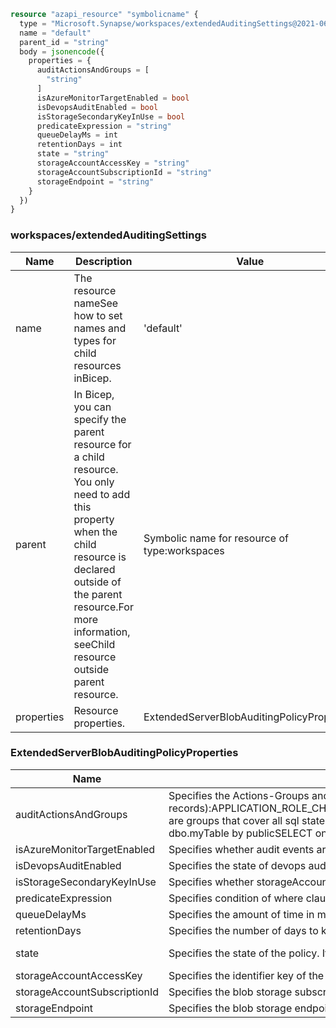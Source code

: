 ```terraform
resource "azapi_resource" "symbolicname" {
  type = "Microsoft.Synapse/workspaces/extendedAuditingSettings@2021-06-01"
  name = "default"
  parent_id = "string"
  body = jsonencode({
    properties = {
      auditActionsAndGroups = [
        "string"
      ]
      isAzureMonitorTargetEnabled = bool
      isDevopsAuditEnabled = bool
      isStorageSecondaryKeyInUse = bool
      predicateExpression = "string"
      queueDelayMs = int
      retentionDays = int
      state = "string"
      storageAccountAccessKey = "string"
      storageAccountSubscriptionId = "string"
      storageEndpoint = "string"
    }
  })
}

```

### workspaces/extendedAuditingSettings

| Name | Description | Value |
|-|-|-|
| name | The resource nameSee how to set names and types for child resources inBicep. | 'default' |
| parent | In Bicep, you can specify the parent resource for a child resource. You only need to add this property when the child resource is declared outside of the parent resource.For more information, seeChild resource outside parent resource. | Symbolic name for resource of type:workspaces |
| properties | Resource properties. | ExtendedServerBlobAuditingPolicyProperties |


### ExtendedServerBlobAuditingPolicyProperties

| Name | Description | Value |
|-|-|-|
| auditActionsAndGroups | Specifies the Actions-Groups and Actions to audit.The recommended set of action groups to use is the following combination - this will audit all the queries and stored procedures executed against the database, as well as successful and failed logins:BATCH_COMPLETED_GROUP,SUCCESSFUL_DATABASE_AUTHENTICATION_GROUP,FAILED_DATABASE_AUTHENTICATION_GROUP.This above combination is also the set that is configured by default when enabling auditing from the Azure portal.The supported action groups to audit are (note: choose only specific groups that cover your auditing needs. Using unnecessary groups could lead to very large quantities of audit records):APPLICATION_ROLE_CHANGE_PASSWORD_GROUPBACKUP_RESTORE_GROUPDATABASE_LOGOUT_GROUPDATABASE_OBJECT_CHANGE_GROUPDATABASE_OBJECT_OWNERSHIP_CHANGE_GROUPDATABASE_OBJECT_PERMISSION_CHANGE_GROUPDATABASE_OPERATION_GROUPDATABASE_PERMISSION_CHANGE_GROUPDATABASE_PRINCIPAL_CHANGE_GROUPDATABASE_PRINCIPAL_IMPERSONATION_GROUPDATABASE_ROLE_MEMBER_CHANGE_GROUPFAILED_DATABASE_AUTHENTICATION_GROUPSCHEMA_OBJECT_ACCESS_GROUPSCHEMA_OBJECT_CHANGE_GROUPSCHEMA_OBJECT_OWNERSHIP_CHANGE_GROUPSCHEMA_OBJECT_PERMISSION_CHANGE_GROUPSUCCESSFUL_DATABASE_AUTHENTICATION_GROUPUSER_CHANGE_PASSWORD_GROUPBATCH_STARTED_GROUPBATCH_COMPLETED_GROUPThese are groups that cover all sql statements and stored procedures executed against the database, and should not be used in combination with other groups as this will result in duplicate audit logs.For more information, seeDatabase-Level Audit Action Groups.For Database auditing policy, specific Actions can also be specified (note that Actions cannot be specified for Server auditing policy). The supported actions to audit are:SELECTUPDATEINSERTDELETEEXECUTERECEIVEREFERENCESThe general form for defining an action to be audited is:{action} ON {object} BY {principal}Note that {object} in the above format can refer to an object like a table, view, or stored procedure, or an entire database or schema. For the latter cases, the forms DATABASE::{db_name} and SCHEMA::{schema_name} are used, respectively.For example:SELECT on dbo.myTable by publicSELECT on DATABASE::myDatabase by publicSELECT on SCHEMA::mySchema by publicFor more information, seeDatabase-Level Audit Actions | string[] |
| isAzureMonitorTargetEnabled | Specifies whether audit events are sent to Azure Monitor.In order to send the events to Azure Monitor, specify 'state' as 'Enabled' and 'isAzureMonitorTargetEnabled' as true.When using REST API to configure auditing, Diagnostic Settings with 'SQLSecurityAuditEvents' diagnostic logs category on the database should be also created.Note that for server level audit you should use the 'master' database as {databaseName}.Diagnostic Settings URI format:PUThttps://management.azure.com/subscriptions/{subscriptionId}/resourceGroups/{resourceGroup}/providers/Microsoft.Sql/servers/{serverName}/databases/{databaseName}/providers/microsoft.insights/diagnosticSettings/{settingsName}?api-version=2017-05-01-previewFor more information, seeDiagnostic Settings REST APIorDiagnostic Settings PowerShell | bool |
| isDevopsAuditEnabled | Specifies the state of devops audit. If state is Enabled, devops logs will be sent to Azure Monitor.In order to send the events to Azure Monitor, specify 'State' as 'Enabled', 'IsAzureMonitorTargetEnabled' as true and 'IsDevopsAuditEnabled' as trueWhen using REST API to configure auditing, Diagnostic Settings with 'DevOpsOperationsAudit' diagnostic logs category on the master database should also be created.Diagnostic Settings URI format:PUThttps://management.azure.com/subscriptions/{subscriptionId}/resourceGroups/{resourceGroup}/providers/Microsoft.Sql/servers/{serverName}/databases/master/providers/microsoft.insights/diagnosticSettings/{settingsName}?api-version=2017-05-01-previewFor more information, seeDiagnostic Settings REST APIorDiagnostic Settings PowerShell | bool |
| isStorageSecondaryKeyInUse | Specifies whether storageAccountAccessKey value is the storage's secondary key. | bool |
| predicateExpression | Specifies condition of where clause when creating an audit. | string |
| queueDelayMs | Specifies the amount of time in milliseconds that can elapse before audit actions are forced to be processed.The default minimum value is 1000 (1 second). The maximum is 2,147,483,647. | int |
| retentionDays | Specifies the number of days to keep in the audit logs in the storage account. | int |
| state | Specifies the state of the policy. If state is Enabled, storageEndpoint or isAzureMonitorTargetEnabled are required. | 'Disabled''Enabled' (required) |
| storageAccountAccessKey | Specifies the identifier key of the auditing storage account.If state is Enabled and storageEndpoint is specified, not specifying the storageAccountAccessKey will use SQL server system-assigned managed identity to access the storage.Prerequisites for using managed identity authentication:1. Assign SQL Server a system-assigned managed identity in Azure Active Directory (AAD).2. Grant SQL Server identity access to the storage account by adding 'Storage Blob Data Contributor' RBAC role to the server identity.For more information, seeAuditing to storage using Managed Identity authentication | string |
| storageAccountSubscriptionId | Specifies the blob storage subscription Id. | string |
| storageEndpoint | Specifies the blob storage endpoint (e.g.https://MyAccount.blob.core.windows.net). If state is Enabled, storageEndpoint or isAzureMonitorTargetEnabled is required. | string |


